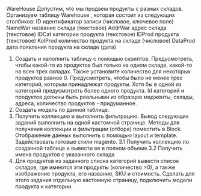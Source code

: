 WareHouse
Допустим, что мы продаем продукты с разных складов. Организуем таблицу Warehouse , которая состоит из следующих столбиков:
ID идентификатор записи (числовое, ключевое поле)
NameWar название склада (текстовое)
AddrWar адрес склада (текстовое)
IDCat категории продукта (текстовое)
IDProd продукта (текстовое)
KolProd количество продукта на складе (числовое)
DataProd дата появления продукта на складе (дата)
1. Создать и наполнить таблицу с помощью скриптов. Предусмотреть, чтобы какой-то из продуктов был только на одном
складе, какой-то на всех трех складах. Также установите количество для некоторых продуктов равное 0. Предусмотреть,
чтобы было не менее трех категорий, которым принадлежат продукты. Хотя бы в одной из категорий предусмотреть
более одного продукта. Id категорий и продуктов должны быть реальными из образцов мадженты, склады, адреса,
количество продуктов - придуманное.
2. Создать модель по данной таблице.
3. Получить коллекцию и выполнить фильтрацию.
Вывод следующих заданий выполнить на одной кастомной странице. Методы для получения коллекции и фильтрации (отбора)
поместить в Block. Отображение данных выполнить с помощью layout и template. Задействовать готовые стили magento.
3.1 Получить коллекцию по созданной таблице и вывести ее в полном объеме
3.2 Получить имена продуктов с указанного склада
4. Для продуктов из заданного списка категорий вывести список складов, где имеются эти продукты (количество >0), а также
изображение продукта, его название, SKU и стоимость. Сделать для этого задания отдельную кастомную страницу, подключить
модели продукта и категории.